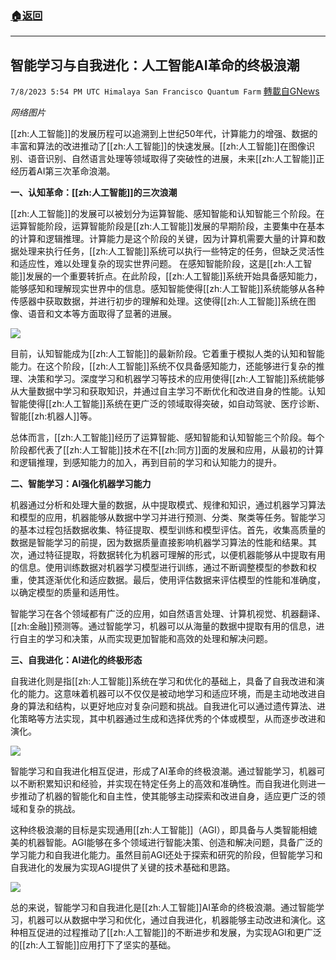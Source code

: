 ###  [:house:返回](README.md)
---


## 智能学习与自我进化：人工智能AI革命的终极浪潮
`7/8/2023 5:54 PM UTC Himalaya San Francisco Quantum Farm` [轉載自GNews](https://gnews.org/articles/1446607)

*网络图片*

[[zh:人工智能]]的发展历程可以追溯到上世纪50年代，计算能力的增强、数据的丰富和算法的改进推动了[[zh:人工智能]]的快速发展。[[zh:人工智能]]在图像识别、语音识别、自然语言处理等领域取得了突破性的进展，未来[[zh:人工智能]]正经历着AI第三次革命浪潮。
 
**一、认知革命：[[zh:人工智能]]的三次浪潮**
 
[[zh:人工智能]]的发展可以被划分为运算智能、感知智能和认知智能三个阶段。在运算智能阶段，运算智能阶段是[[zh:人工智能]]发展的早期阶段，主要集中在基本的计算和逻辑推理。计算能力是这个阶段的关键，因为计算机需要大量的计算和数据处理来执行任务，[[zh:人工智能]]系统可以执行一些特定的任务，但缺乏灵活性和适应性，难以处理复杂的现实世界问题。
在感知智能阶段，这是[[zh:人工智能]]发展的一个重要转折点。在此阶段，[[zh:人工智能]]系统开始具备感知能力，能够感知和理解现实世界中的信息。感知智能使得[[zh:人工智能]]系统能够从各种传感器中获取数据，并进行初步的理解和处理。这使得[[zh:人工智能]]系统在图像、语音和文本等方面取得了显著的进展。

![](https://ipfs.gnews.org/ipfs/QmR4kAfmYWrBeDL6wh2ZRFyUMktnjXuzSfnS9zcNiyW35K?filename=jqsjl4.jpg)

目前，认知智能成为[[zh:人工智能]]的最新阶段。它着重于模拟人类的认知和智能能力。在这个阶段，[[zh:人工智能]]系统不仅具备感知能力，还能够进行复杂的推理、决策和学习。深度学习和机器学习等技术的应用使得[[zh:人工智能]]系统能够从大量数据中学习和获取知识，并通过自主学习不断优化和改进自身的性能。认知智能使得[[zh:人工智能]]系统在更广泛的领域取得突破，如自动驾驶、医疗诊断、智能[[zh:机器人]]等。

总体而言，[[zh:人工智能]]经历了运算智能、感知智能和认知智能三个阶段。每个阶段都代表了[[zh:人工智能]]技术在不[[zh:同方]]面的发展和应用，从最初的计算和逻辑推理，到感知能力的加入，再到目前的学习和认知能力的提升。

**二、智能学习：AI强化机器学习能力**
 
机器通过分析和处理大量的数据，从中提取模式、规律和知识，通过机器学习算法和模型的应用，机器能够从数据中学习并进行预测、分类、聚类等任务。智能学习的基本过程包括数据收集、特征提取、模型训练和模型评估。首先，收集高质量的数据是智能学习的前提，因为数据质量直接影响机器学习算法的性能和结果。其次，通过特征提取，将数据转化为机器可理解的形式，以便机器能够从中提取有用的信息。使用训练数据对机器学习模型进行训练，通过不断调整模型的参数和权重，使其逐渐优化和适应数据。最后，使用评估数据来评估模型的性能和准确度，以确定模型的质量和适用性。
 
智能学习在各个领域都有广泛的应用，如自然语言处理、计算机视觉、机器翻译、[[zh:金融]]预测等。通过智能学习，机器可以从海量的数据中提取有用的信息，进行自主的学习和决策，从而实现更加智能和高效的处理和解决问题。

**三、自我进化：AI进化的终极形态**

自我进化则是指[[zh:人工智能]]系统在学习和优化的基础上，具备了自我改进和演化的能力。这意味着机器可以不仅仅是被动地学习和适应环境，而是主动地改进自身的算法和结构，以更好地应对复杂问题和挑战。自我进化可以通过遗传算法、进化策略等方法实现，其中机器通过生成和选择优秀的个体或模型，从而逐步改进和演化。

![](https://ipfs.gnews.org/ipfs/QmZ9wuULAjDJ5bPE5sN1DQLaHGwdXdWMP8qEaPNyDiViGD?filename=jqsj2.jpg)
 
智能学习和自我进化相互促进，形成了AI革命的终极浪潮。通过智能学习，机器可以不断积累知识和经验，并实现在特定任务上的高效和准确性。而自我进化则进一步推动了机器的智能化和自主性，使其能够主动探索和改进自身，适应更广泛的领域和复杂的挑战。

这种终极浪潮的目标是实现通用[[zh:人工智能]]（AGI），即具备与人类智能相媲美的机器智能。AGI能够在多个领域进行智能决策、创造和解决问题，具备广泛的学习能力和自我进化能力。虽然目前AGI还处于探索和研究的阶段，但智能学习和自我进化的发展为实现AGI提供了关键的技术基础和思路。

![](https://ipfs.gnews.org/ipfs/QmP5TyuSjaiDs88iZGcDs9yBCaZNDrey4dapPp6HbHZbai?filename=jqsjl3.jpg)

总的来说，智能学习和自我进化是[[zh:人工智能]]AI革命的终极浪潮。通过智能学习，机器可以从数据中学习和优化，通过自我进化，机器能够主动改进和演化。这种相互促进的过程推动了[[zh:人工智能]]的不断进步和发展，为实现AGI和更广泛的[[zh:人工智能]]应用打下了坚实的基础。
